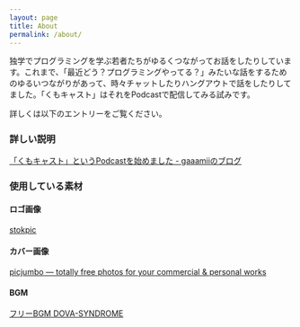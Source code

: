 ```yaml
---
layout: page
title: About
permalink: /about/
---
```


独学でプログラミングを学ぶ若者たちがゆるくつながってお話をしたりしています。これまで、「最近どう？プログラミングやってる？」みたいな話をするためのゆるいつながりがあって、時々チャットしたりハングアウトで話をしたりしてました。「くもキャスト」はそれをPodcastで配信してみる試みです。

詳しくは以下のエントリーをご覧ください。

### 詳しい説明

[「くもキャスト」というPodcastを始めました - gaaamiiのブログ](http://shgam.hatenadiary.jp/entry/2015/03/31/200000)

### 使用している素材

#### ロゴ画像

[stokpic](http://stokpic.com/project/concept-of-man-holding-ipad-in-front-of-face-with-clouds-and-countryside/)

#### カバー画像

[picjumbo — totally free photos for your commercial & personal works](http://picjumbo.com/iphone-6-connected-to-itunes/)

#### BGM

[フリーBGM DOVA-SYNDROME](http://dova-s.jp/bgm/play146.html)
